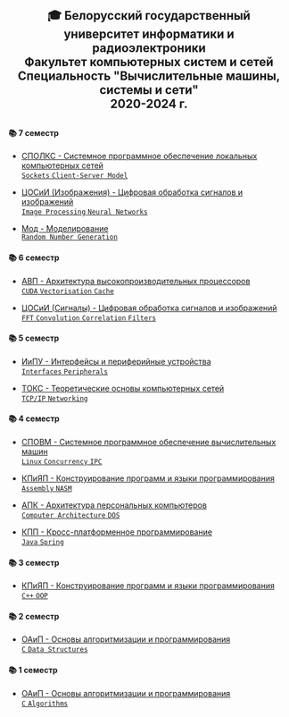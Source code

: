 <div align="center"><h2>
 🎓 Белорусский государственный университет информатики и радиоэлектроники <br> 
 Факультет компьютерных систем и сетей <br>
 Специальность "Вычислительные машины, системы и сети" <br>
 2020-2024 г.
<h2></div>

#### 📚 7 семестр

- [СПОЛКС - Системное программное обеспечение локальных компьютерных сетей <br>
  `Sockets` `Client-Server Model`](SPOLKS)

- [ЦОСиИ (Изображения) - Цифровая обработка сигналов и изображений <br>
  `Image Processing` `Neural Networks`](COSiI-Images)

- [Мод - Моделирование <br>
  `Random Number Generation`](MOD)

#### 📚 6 семестр

- [АВП - Архитектура высокопроизводительных процессоров <br>
  `CUDA` `Vectorisation` `Cache`](AVP)
  
- [ЦОСиИ (Сигналы) - Цифровая обработка сигналов и изображений <br>
  `FFT` `Convolution` `Correlation` `Filters`](COSiI-Signals)

#### 📚 5 семестр

- [ИиПУ - Интерфейсы и периферийные устройства <br>
  `Interfaces` `Peripherals`](IiPU)
 
- [ТОКС - Теоретические основы компьютерных сетей <br>
  `TCP/IP` `Networking`](TOKS)
 
#### 📚 4 семестр

- [СПОВМ - Системное программное обеспечение вычислительных машин <br>
  `Linux` `Concurrency` `IPC`](SPOVM)

- [КПиЯП - Конструирование программ и языки программирования <br>
  `Assembly` `NASM`](KPiYAP-Assembly)

- [АПК - Архитектура персональных компьютеров <br>
  `Computer Architecture` `DOS`](APK)

- [КПП - Кросс-платформенное программирование <br>
  `Java` `Spring`](KPP)

#### 📚 3 семестр

- [КПиЯП - Конструирование программ и языки программирования <br>
  `C++` `OOP`](KPiYAP-Cpp)

#### 📚 2 семестр

- [ОАиП - Основы алгоритмизации и программирования <br>
  `C` `Data Structures`](OAiP-Data-Structures)

#### 📚 1 семестр

- [ОАиП - Основы алгоритмизации и программирования <br>
  `C` `Algorithms`](OAiP-Algorithms)

